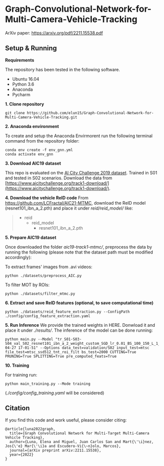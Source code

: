 



# Graph-Convolutional-Network-for-Multi-Camera-Vehicle-Tracking

ArXiv paper:  https://arxiv.org/pdf/2211.15538.pdf

## Setup & Running
**Requirements**

The repository has been tested in the following software.
* Ubuntu 16.04
* Python 3.6
* Anaconda
* Pycharm

**1. Clone repository**

```
git clone https://github.com/elun15/Graph-Convolutional-Network-for-Multi-Camera-Vehicle-Tracking.git
```

**2. Anaconda environment**

To create and setup the Anaconda Envirmorent run the following terminal command from the repository folder:
```
conda env create -f env_gnn.yml
conda activate env_gnn
```

**3. Download AIC19 dataset**

This repo is evaluated on  the <u>AI City Challenge 2019 dataset</u>. Trained in S01 and tested in S02 scenarios.
Download the data from [https://www.aicitychallenge.org/track1-download/](https://www.aicitychallenge.org/track1-download/).


**4. Download the vehicle ReID code**
From https://github.com/LCFractal/AIC21-MTMC, download the ReID model (resnet101_ibn_a_2.pth) and place it under *reid/reid_model/* like:

>   * reid
>     * reid_model 
>       * resnet101_ibn_a_2.pth

 
**5. Prepare AIC19 dataset**

Once downloaded the folder *aic19-track1-mtmc/*, preprocess the data by running the following (please note that the dataset path must be modified accordingly):

To extract frames' images from .avi videos:                                                                
```
python ./datasets/preprocess_AIC.py
```
To filter MOT by ROIs:
```
python ./datasets/filter_mtmc.py
```
**6. Extract and save ReID features (optional, to save computational time)**

```
python ./datasets/reid_feature_extraction.py --ConfigPath ./config/config_feature_extraction.yaml
```

**5. Run Inference** 
We provide the trained weights in HERE. Donwload it and place it under *./results/*.
The inference of the model can be done running:
```
python main.py --Model "tr_S01-S03-S04_val_S02_resnet101_ibn_a_2_weight_custom_SGD_lr_0.01_BS_100_150_L_1_1FPR__2022-04-27 17-01-51" --Options data_test=validation/S02 input_test=mtsc file_test=mtsc_ssd512_tnt_roi_filt bs_test=2000 CUTTING=True PRUNING=True SPLITTING=True pre_computed_feats=True
```

**10. Training**

For training run:
```
python main_training.py --Mode training
```

(*./config/config_training.yaml* will be considered)


## Citation

If you find this code and work useful, please consider citing:
```
@article{luna2022graph,
  title={Graph Convolutional Network for Multi-Target Multi-Camera Vehicle Tracking},
  author={Luna, Elena and Miguel, Juan Carlos San and Mart{\'\i}nez, Jos{\'e} Mar{\'\i}a and Escudero-Vi{\~n}olo, Marcos},
  journal={arXiv preprint arXiv:2211.15538},
  year={2022}
}
```

